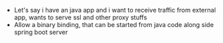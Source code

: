 - Let's say i have an java app and i want to receive traffic from external app, wants to serve ssl and other proxy stuffs
- Allow a binary binding, that can be started from java code along side spring boot server
